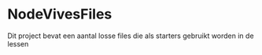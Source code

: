 # NodeVivesFiles
Dit project bevat een aantal losse files die als starters gebruikt worden in de lessen
